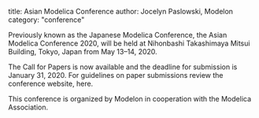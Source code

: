 title: Asian Modelica Conference
author: Jocelyn Paslowski, Modelon
category: "conference"


Previously known as the Japanese Modelica Conference, the Asian Modelica Conference 2020, will be held at Nihonbashi Takashimaya Mitsui Building, Tokyo, Japan from May 13–14, 2020.

The Call for Papers is now available and the deadline for submission is January 31, 2020. For guidelines on paper submissions review the conference website, here.

This conference is organized by Modelon in cooperation with the Modelica Association.
